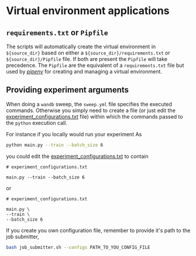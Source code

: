 # Virtual environment applications

## `requirements.txt` or `Pipfile`

The scripts will automatically create the virtual environment in `${source_dir}`
based on either a `${source_dir}/requirements.txt` or `${source_dir}/Pipfile`
file. If both are present the `Pipfile` will take precedence. The `Pipfile` are
the equivalent of a `requirements.txt` file but used by
[*pipenv*](https://pipenv.pypa.io/en/latest/) for creating and managing a
virtual environment.

## Providing experiment arguments

When doing a `wandb` sweep, the `sweep.yml` file specifies the executed
commands. Otherwise you simply need to create a file (or just edit the
[experiment_configurations.txt](../experiment_configurations.txt) file) within
which the commands passed to the `python` execution call.

For instance if you locally would run your experiment As

```bash
python main.py --train --batch_size 6
```

you could edit the
[experiment_configurations.txt](../experiment_configurations.txt) to contain

``` text
# experiment_configurations.txt

main.py --train --batch_size 6
```

or

``` text
# experiment_configurations.txt

main.py \
--train \
--batch_size 6
```
If you create you own configuration file, remember to provide it's path to the job submitter,

``` bash
bash job_submitter.sh --configs PATH_TO_YOU_CONFIG_FILE
```
